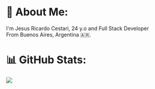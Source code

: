 # 💫 About Me:
I'm Jesus Ricardo Cestari, 24 y.o and Full Stack Developer<br>From Buenos Aires, Argentina 🇦🇷.

# 📊 GitHub Stats:
![](https://github-readme-streak-stats.herokuapp.com/?user=jesuscestari&theme=dark&hide_border=false)<br/>




<!-- Proudly created with GPRM ( https://gprm.itsvg.in ) -->
